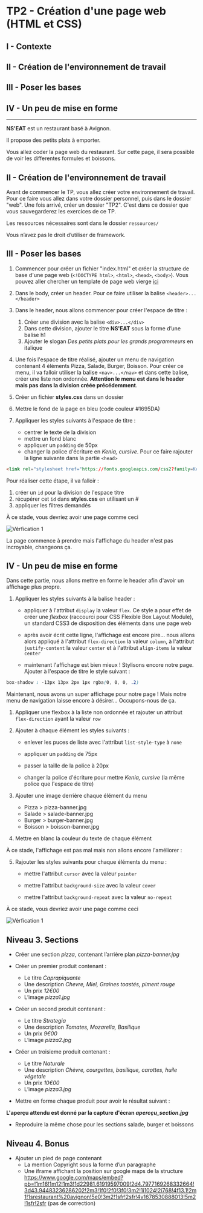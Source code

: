 # TP2 - Création d'une page web (HTML et CSS)

## I - Contexte

## II - Création de l'environnement de travail

## III - Poser les bases

## IV - Un peu de mise en forme

---

**NS'EAT** est un restaurant basé à Avignon.

Il propose des petits plats à emporter.

Vous allez coder la page web du restaurant. Sur cette page, il sera possible de voir les differentes formules et boissons.


## II - Création de l'environnement de travail

Avant de commencer le TP, vous allez créer votre environnement de travail. Pour ce faire vous allez dans votre dossier personnel, puis dans le dossier "web". Une fois arrivé, créer un dossier "TP2". C'est dans ce dossier que vous sauvegarderez les exercices de ce TP.

Les ressources nécessaires sont dans le dossier ```ressources/```

Vous n’avez pas le droit d’utiliser de framework.


## III - Poser les bases

1. Commencer pour créer un fichier "index.html" et créer la structure de base d'une page web (```<!DOCTYPE html>```, ```<html>```, ```<head>```, ```<body>```). Vous pouvez aller chercher un template de page web vierge [ici](https://github.com/mtellene/NSI/blob/main/PREMIERE/12_WEB/ressources/structure_base.html)

2. Dans le body, créer un header. Pour ce faire utiliser la balise ```<header>...</header>```

3. Dans le header, nous allons commencer pour créer l'espace de titre :

    1. Créer une division avec la balise ```<div>...</div>```
    2. Dans cette division, ajouter le titre **NS'EAT** sous la forme d’une balise h1
    3. Ajouter le slogan *Des petits plats pour les grands programmeurs* en italique

4. Une fois l'espace de titre réalisé, ajouter un menu de navigation contenant 4 éléments Pizza, Salade, Burger, Boisson. Pour créer ce menu, il va falloir utiliser la balise ```<nav>...</nav>``` et dans cette balise, créer une liste non ordonnée. **Attention le menu est dans le header mais pas dans la division créée précédemment**.

5. Créer un fichier **styles.css** dans un dossier

6. Mettre le fond de la page en bleu (code couleur #1695DA)

7. Appliquer les styles suivants à l'espace de titre :

    - centrer le texte de la division
    - mettre un fond blanc
    - appliquer un ```padding``` de 50px
    - changer la police d'écriture en *Kenia, cursive*. Pour ce faire rajouter la ligne suivante dans la partie ```<head>```

```html
<link rel="stylesheet href="https://fonts.googleapis.com/css2?family=Kenia&display=swap">
```
    
Pour réaliser cette étape, il va falloir : 

1. créer un ```id``` pour la division de l'espace titre
2. récupérer cet ```id``` dans **styles.css** en utilisant un #
3. appliquer les filtres demandés

À ce stade, vous devriez avoir une page comme ceci

![Vérfication 1](https://github.com/mtellene/NSI/blob/main/PREMIERE/12_WEB/TP2/assets/verif_1.png)

La page commence à prendre mais l'affichage du header n'est pas incroyable, changeons ça.


## IV - Un peu de mise en forme

Dans cette partie, nous allons mettre en forme le header afin d'avoir un affichage plus propre.

1. Appliquer les styles suivants à la balise header :

    - appliquer à l'attribut ```display``` la valeur ```flex```. Ce style a pour effet de créer une *flexbox* (raccourci pour CSS Flexible Box Layout Module), un standard CSS3 de disposition des éléments dans une page web

    - après avoir écrit cette ligne, l'affichage est encore pire... nous allons alors appliqué à l'attribut ```flex-direction``` la valeur ```column```, à l'attribut ```justify-content``` la valeur ```center``` et à l'attribut ```align-items``` la valeur ```center```

    - maintenant l'affichage est bien mieux ! Stylisons encore notre page. Ajouter à l'espace de titre le style suivant :

```css
box-shadow : -13px 13px 2px 1px rgba(0, 0, 0, .2)
```

Maintenant, nous avons un super affichage pour notre page ! Mais notre menu de navigation laisse encore à désirer... Occupons-nous de ça.

1. Appliquer une flexbox à la liste non ordonnée et rajouter un attribut ```flex-direction``` ayant la valeur ```row```

2. Ajouter à chaque élément les styles suivants :

    - enlever les puces de liste avec l'attribut ```list-style-type``` à ```none```

    - appliquer un ```padding``` de 75px

    - passer la taille de la police à 20px

    - changer la police d'écriture pour mettre *Kenia, cursive* (la même police que l'espace de titre)

3. Ajouter une image derrière chaque élément du menu

    - Pizza > pizza-banner.jpg
    - Salade > salade-banner.jpg
    - Burger > burger-banner.jpg
    - Boisson > boisson-banner.jpg

4. Mettre en blanc la couleur du texte de chaque élément

À ce stade, l'affichage est pas mal mais non allons encore l'améliorer :

5. Rajouter les styles suivants pour chaque éléments du menu :

    - mettre l'attribut ```cursor``` avec la valeur ```pointer```

    - mettre l'attribut ```background-size``` avec la valeur ```cover```

    - mettre l'attribut ```background-repeat``` avec la valeur ```no-repeat```


À ce stade, vous devriez avoir une page comme ceci

![Vérfication 1](https://github.com/mtellene/NSI/blob/main/PREMIERE/12_WEB/TP2/assets/verif_2.png)


## Niveau 3. Sections

- Créer une section *pizza*, contenant l’arrière plan *pizza-banner.jpg*

- Créer un premier produit contenant :
    - Le titre *Caprapiquante*
    - Une description *Chevre, Miel, Graines toastés, piment rouge*
    - Un prix *12€00*
    - L’image *pizza1.jpg*

- Créer un second produit contenant :
    - Le titre *Strategia*
    - Une description *Tomates, Mozarella, Basilique*
    - Un prix *9€00*
    - L’image *pizza2.jpg*

- Créer un troisieme produit contenant :
    - Le titre *Naturale*
    - Une description *Chèvre, courgettes, basilique, carottes, huile végetale*
    - Un prix *10€00*
    - L’image *pizza3.jpg*

- Mettre en forme chaque produit pour avoir le résultat suivant :

**L'aperçu attendu est donné par la capture d'écran *apercçu_section.jpg***


- Reproduire la même chose pour les sections salade, burger et boissons

## Niveau 4. Bonus

- Ajouter un pied de page contenant
    - La mention Copyright sous la forme d’un paragraphe
    - Une iframe affichant la position sur google maps de la structure https://www.google.com/maps/embed?pb=!1m16!1m12!1m3!1d22981.61919597009!2d4.7977169268332664!3d43.94483236286202!2m3!1f0!2f0!3f0!3m2!1i1024!2i768!4f13.1!2m1!1srestaurant%20avignon!5e0!3m2!1sfr!2sfr!4v1678530888013!5m2!1sfr!2sfr (pas de correction)
